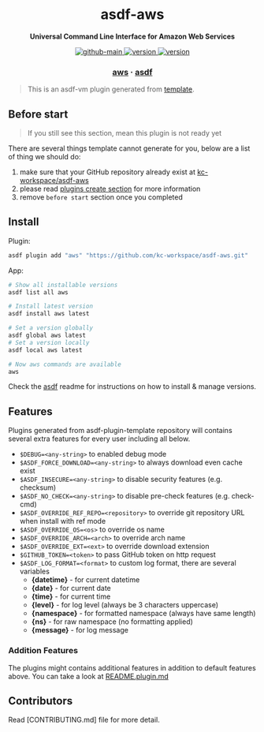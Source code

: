 <h1 align="center">
  asdf-aws
</h1>

<!-- Description section -->
<p align="center">
  <strong>Universal Command Line Interface for Amazon Web Services</strong>
</p>

<!-- Badges section -->
<p align="center">
  <a href="https://github.com/kc-workspace/asdf-aws/actions/workflows/main.yml">
    <img
      alt="github-main"
      src="https://img.shields.io/github/actions/workflow/status/kc-workspace/asdf-aws/main.yml?style=flat-square&logo=github">
  </a>
  <a href="https://github.com/kc-workspace/asdf-aws/releases">
    <img
      alt="version"
      src="https://img.shields.io/github/v/release/kc-workspace/asdf-aws?style=flat-square&logo=github">
  </a>
  <a href="https://github.com/kc-workspace/asdf-aws/commits/main">
    <img
      alt="version"
      src="https://img.shields.io/github/last-commit/kc-workspace/asdf-aws/main?style=flat-square&logo=github">
  </a>
</p>

<!-- Links section -->
<h3 align="center">
  <a href="https://docs.aws.amazon.com/cli/latest/userguide/cli-chap-welcome.html">aws</a>
  <span> · </span>
  <a href="https://asdf-vm.com">asdf</a>
</h3>

> This is an asdf-vm plugin generated from [template][template-gh].

## Before start

> If you still see this section, mean this plugin is not ready yet

There are several things template cannot generate for you,
below are a list of thing we should do:

1. make sure that your GitHub repository already exist at [kc-workspace/asdf-aws][plugin-gh]
2. please read [plugins create section][asdf-create-plugin] for more information
3. remove `before start` section once you completed

## Install

Plugin:

```sh
asdf plugin add "aws" "https://github.com/kc-workspace/asdf-aws.git"
```

App:

```sh
# Show all installable versions
asdf list all aws

# Install latest version
asdf install aws latest

# Set a version globally
asdf global aws latest
# Set a version locally
asdf local aws latest

# Now aws commands are available
aws
```

Check the [asdf][asdf-link] readme for instructions on
how to install & manage versions.

## Features

Plugins generated from asdf-plugin-template repository will
contains several extra features for every user including all below.

- `$DEBUG=<any-string>` to enabled debug mode
- `$ASDF_FORCE_DOWNLOAD=<any-string>` to always download even cache exist
- `$ASDF_INSECURE=<any-string>` to disable security features (e.g. checksum)
- `$ASDF_NO_CHECK=<any-string>` to disable pre-check features (e.g. check-cmd)
- `$ASDF_OVERRIDE_REF_REPO=<repository>` to override git repository URL when install with ref mode
- `$ASDF_OVERRIDE_OS=<os>` to override os name
- `$ASDF_OVERRIDE_ARCH=<arch>` to override arch name
- `$ASDF_OVERRIDE_EXT=<ext>` to override download extension
- `$GITHUB_TOKEN=<token>` to pass GitHub token on http request
- `$ASDF_LOG_FORMAT=<format>` to custom log format, there are several variables
  - **{datetime}** - for current datetime
  - **{date}** - for current date
  - **{time}** - for current time
  - **{level}** - for log level (always be 3 characters uppercase)
  - **{namespace}** - for formatted namespace (always have same length)
  - **{ns}** - for raw namespace (no formatting applied)
  - **{message}** - for log message

### Addition Features

The plugins might contains additional features
in addition to default features above.
You can take a look at [README.plugin.md][app-readme]

## Contributors

Read [CONTRIBUTING.md] file for more detail.

<!-- LINKS SECTION -->

[app-readme]: ./README.plugin.md
[plugin-gh]: https://github.com/kc-workspace/asdf-aws
[template-gh]: https://github.com/kc-workspace/asdf-plugin-template
[asdf-link]: https://github.com/asdf-vm/asdf
[asdf-create-plugin]: https://asdf-vm.com/plugins/create.html

